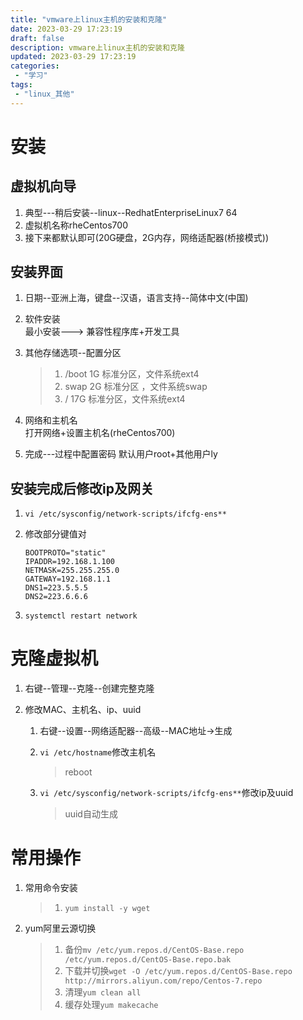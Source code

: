 ```yaml
---
title: "vmware上linux主机的安装和克隆"
date: 2023-03-29 17:23:19 
draft: false
description: vmware上linux主机的安装和克隆
updated: 2023-03-29 17:23:19 
categories:
 - "学习"
tags: 
 - "linux_其他"
---
```


# 安装

## 虚拟机向导

1. 典型---稍后安装--linux--RedhatEnterpriseLinux7 64
2. 虚拟机名称rheCentos700
3. 接下来都默认即可(20G硬盘，2G内存，网络适配器(桥接模式))

## 安装界面

1. 日期--亚洲上海，键盘--汉语，语言支持--简体中文(中国)

2. 软件安装  
   最小安装---> 兼容性程序库+开发工具

3. 其他存储选项--配置分区  

   > 1. /boot 1G 标准分区，文件系统ext4
   > 2. swap 2G 标准分区 ，文件系统swap
   > 3. /  17G 标准分区，文件系统ext4

4. 网络和主机名  
   打开网络+设置主机名(rheCentos700)

5. 完成---过程中配置密码 默认用户root+其他用户ly

## 安装完成后修改ip及网关

1. ```vi /etc/sysconfig/network-scripts/ifcfg-ens**```

2. 修改部分键值对  

   ```shell
   BOOTPROTO="static"
   IPADDR=192.168.1.100
   NETMASK=255.255.255.0
   GATEWAY=192.168.1.1
   DNS1=223.5.5.5
   DNS2=223.6.6.6
   ```

3. ```systemctl restart network```

# 克隆虚拟机

1. 右键--管理--克隆--创建完整克隆

2. 修改MAC、主机名、ip、uuid

   1. 右键--设置--网络适配器--高级--MAC地址->生成

   2. ```vi /etc/hostname```修改主机名  

      > reboot 

   3. ```vi /etc/sysconfig/network-scripts/ifcfg-ens**```修改ip及uuid  

      > uuid自动生成

# 常用操作

1. 常用命令安装  

   > 1. ```yum install -y wget```

2. yum阿里云源切换  

   > 1. 备份```mv /etc/yum.repos.d/CentOS-Base.repo /etc/yum.repos.d/CentOS-Base.repo.bak ```
   > 2. 下载并切换```wget -O /etc/yum.repos.d/CentOS-Base.repo http://mirrors.aliyun.com/repo/Centos-7.repo ```
   > 3. 清理```yum clean all ```
   > 4. 缓存处理```yum makecache ```

